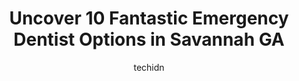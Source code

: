 ---
layout: ampstory
image: https://i0.wp.com/www.depkes.org/wp-content/uploads/2023/06/emergency-dentist-0-in-savannah-ga-1685852342.jpeg?resize=640,853
author: techidn
featured: false
description: Discover the impressive array of Emergency Dentist options in Savannah GA, where you can find 10 of the largest Emergency Dentist establishments in the area. From renowned classics to hidden
title: Uncover 10 Fantastic Emergency Dentist Options in Savannah GA
cover:
   title: Uncover 10 Fantastic Emergency Dentist Options in Savannah GA
   subtitle: Rickpate
   background: https://www.depkes.org/wp-content/uploads/2023/06/emergency-dentist-0-in-savannah-ga-1685852342.jpeg

pages: 
 - layout: thirds
   top: <h1>#1 Savannah Dental Solutions</h1>
   bottom: "<p>Dr. Chad Schnabel is a great dentist! The office is spotless. The staff is friendly and helpful. They are always very courteous and very attentive to any needs you may ha</p>"
   background: https://www.depkes.org/wp-content/uploads/2023/06/emergency-dentist-1-in-savannah-ga-1685852342.png
   backgroundblur: true
 - layout: thirds
   top: <h1>#2 Aspen Dental</h1>
   bottom: "<p>I recently was driving through Savanah and had an urgent dental issue that was in need of immediate attention. Thankfully, I was able to get an appointment at this dental</p>"
   background: https://www.depkes.org/wp-content/uploads/2023/06/emergency-dentist-2-in-savannah-ga-1685852343.jpeg
   cta:
      link: https://www.depkes.org/blog/uncover-10-fantastic-emergency-dentist-options-in-savannah-ga/
      text: Uncover 10 Fantastic Emergency Dentist Options in Savannah GA
 - layout: thirds
   top: <h1>#3 Howard Family Dental</h1>
   bottom: "<p>206 E Montgomery Cross Rd, Savannah, GA 31406, United States</p>"
   background: https://www.depkes.org/wp-content/uploads/2023/06/emergency-dentist-3-in-savannah-ga-1685852343.jpeg
   cta:
      link: https://www.depkes.org/blog/uncover-10-fantastic-emergency-dentist-options-in-savannah-ga/
      text: Uncover 10 Fantastic Emergency Dentist Options in Savannah GA
 - layout: thirds
   top: <h1>#4 Compass Dental LLC</h1>
   bottom: "<p>7130 Hodgson Memorial Dr #103, Savannah, GA 31406, United States</p>"
   background: https://images.unsplash.com/photo-1533998839656-76f5e4b2bccb?ixlib=rb-4.0.3&ixid=MnwxMjA3fDB8MHxwaG90by1wYWdlfHx8fGVufDB8fHx8&auto=format&fit=crop&w=640&h=853&q=80
   cta:
      link: https://www.depkes.org/blog/uncover-10-fantastic-emergency-dentist-options-in-savannah-ga/
      text: Uncover 10 Fantastic Emergency Dentist Options in Savannah GA
 - layout: thirds
   top: <h1>#5 Georgetown Family Dental</h1>
   bottom: "<p>821 King George Blvd, Savannah, GA 31419, United States</p>"
   background: https://images.unsplash.com/photo-1574169208507-84376144848b?ixlib=rb-4.0.3&ixid=MnwxMjA3fDB8MHxwaG90by1wYWdlfHx8fGVufDB8fHx8&auto=format&fit=crop&w=640&h=853&q=80
   cta:
      link: https://www.depkes.org/blog/uncover-10-fantastic-emergency-dentist-options-in-savannah-ga/
      text: Uncover 10 Fantastic Emergency Dentist Options in Savannah GA
 - layout: thirds
   top: <h1>#6 First City Dentistry of Savannah</h1>
   bottom: "<p>920 E 71st St, Savannah, GA 31405, United States</p>"
   background: https://images.unsplash.com/photo-1527066579998-dbbae57f45ce?ixlib=rb-4.0.3&ixid=MnwxMjA3fDB8MHxwaG90by1wYWdlfHx8fGVufDB8fHx8&auto=format&fit=crop&w=640&h=853&q=80
   cta:
      link: https://www.depkes.org/blog/uncover-10-fantastic-emergency-dentist-options-in-savannah-ga/
      text: Uncover 10 Fantastic Emergency Dentist Options in Savannah GA
 - layout: thirds
   top: <h1>#7 Smith Dental Care of Savannah</h1>
   bottom: "<p>7400 Abercorn St Suite 813, Savannah, GA 31406, United States</p>"
   background: https://images.unsplash.com/photo-1549241520-425e3dfc01cb?ixlib=rb-4.0.3&ixid=MnwxMjA3fDB8MHxwaG90by1wYWdlfHx8fGVufDB8fHx8&auto=format&fit=crop&w=640&h=853&q=80
   cta:
      link: https://www.depkes.org/blog/uncover-10-fantastic-emergency-dentist-options-in-savannah-ga/
      text: Uncover 10 Fantastic Emergency Dentist Options in Savannah GA
 - layout: thirds
   middle: Continue reading...
   background: https://images.unsplash.com/photo-1462556791646-c201b8241a94?ixlib=rb-4.0.3&ixid=MnwxMjA3fDB8MHxwaG90by1wYWdlfHx8fGVufDB8fHx8&auto=format&fit=crop&w=640&h=853&q=80
   cta:
      link: https://www.depkes.org/blog/uncover-10-fantastic-emergency-dentist-options-in-savannah-ga/
      text: Uncover 10 Fantastic Emergency Dentist Options in Savannah GA
      
---